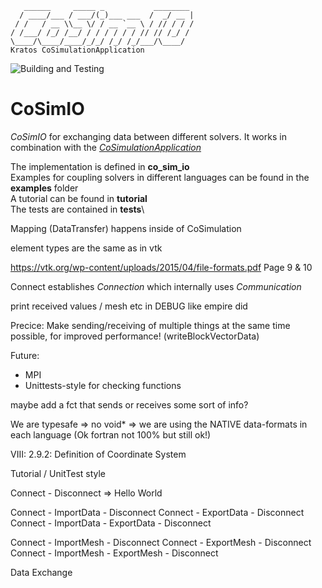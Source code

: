 ~~~
   ______     _____ _           ________
  / ____/___ / ___/(_)___ ___  /  _/ __ |
 / /   / __ \\__ \/ / __ `__ \ / // / / /
/ /___/ /_/ /__/ / / / / / / // // /_/ /
\____/\____/____/_/_/ /_/ /_/___/\____/
Kratos CoSimulationApplication
~~~

![Building and Testing](https://github.com/KratosMultiphysics/CoSimIO/workflows/Building%20and%20Testing/badge.svg?event=schedule)

# CoSimIO

_CoSimIO_ for exchanging data between different solvers. It works in combination with the [_CoSimulationApplication_](https://github.com/KratosMultiphysics/Kratos/tree/master/applications/CoSimulationApplication)

The implementation is defined in **co_sim_io**\
Examples for coupling solvers in different languages can be found in the **examples** folder\
A tutorial can be found in **tutorial**\
The tests are contained in **tests**\



Mapping (DataTransfer) happens inside of CoSimulation

element types are the same as in vtk

https://vtk.org/wp-content/uploads/2015/04/file-formats.pdf Page 9 & 10

Connect establishes _Connection_ which internally uses _Communication_

print received values / mesh etc in DEBUG like empire did

Precice: Make sending/receiving of multiple things at the same time possible, for improved performance! (writeBlockVectorData)

Future:
- MPI
- Unittests-style for checking functions




maybe add a fct that sends or receives some sort of info?

We are typesafe => no void* => we are using the NATIVE data-formats in each language (Ok fortran not 100% but still ok!)


VIII: 2.9.2: Definition of Coordinate System



Tutorial / UnitTest style

Connect - Disconnect => Hello World


Connect - ImportData - Disconnect
Connect - ExportData - Disconnect
Connect - ImportData - ExportData - Disconnect

Connect - ImportMesh - Disconnect
Connect - ExportMesh - Disconnect
Connect - ImportMesh - ExportMesh - Disconnect

Data Exchange
